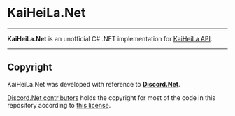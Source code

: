 # KaiHeiLa.Net

---

**KaiHeiLa.Net** is an unofficial C# .NET implementation for [KaiHeiLa API](https://developer.kaiheila.cn/doc/intro).

---

## Copyright

KaiHeiLa.Net was developed with reference to **[Discord.Net](https://github.com/discord-net/Discord.Net)**. 

[Discord.Net contributors](https://github.com/discord-net/Discord.Net/graphs/contributors) holds the copyright 
for most of the code in this repository according to [this license](https://github.com/discord-net/Discord.Net/blob/dev/LICENSE).
